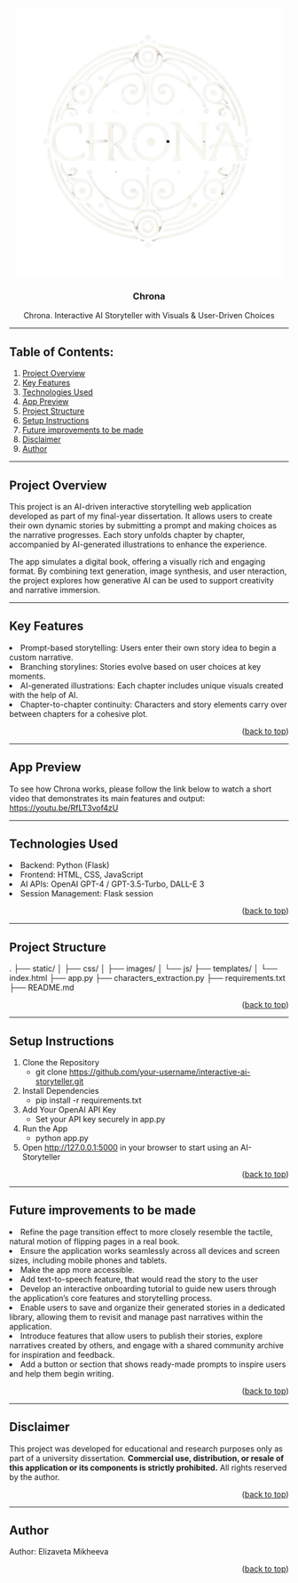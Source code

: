 <a name="readme-top"></a>
<div align="center">
  <a href="https://github.com/ElizavetaMikheeva/ai-storyteller">
    <img width="484" alt="image" src="https://github.com/ElizavetaMikheeva/ai-storyteller/blob/main/static/images/new_logo.png">
    
  </a>

<h3 align="center"> Chrona </h3>

  <p align="center">
    Chrona. Interactive AI Storyteller with Visuals & User-Driven Choices
    <br/>
  </p>
</div>

---
<!-- TABLE OF CONTENTS -->

## Table of Contents:

  <ol>
    <li><a href="#project-overview">Project Overview</a> </li>
    <li><a href="#key-features">Key Features </a></li>
    <li><a href="#technologies-used">Technologies Used</a></li>
    <li><a href="#app-preview">App Preview</a></li>
    <li> <a href="#project-structure">Project Structure</a> </li>
    <li> <a href="#setup-instructions">Setup Instructions</a> </li>
    <li> <a href="#future-improvements-to-be-made">Future improvements to be made</a> </li>
    <li><a href="#disclaimer">Disclaimer</a></li>
    <li><a href="#author">Author</a></li>
  </ol>

---

<!-- Project Overview -->

## Project Overview

This project is an AI-driven interactive storytelling web application developed as part of my final-year dissertation. It allows users to create their own dynamic stories by submitting a prompt and making choices as the narrative progresses. Each story unfolds chapter by chapter, accompanied by AI-generated illustrations to enhance the experience.

The app simulates a digital book, offering a visually rich and engaging format. By combining text generation, image synthesis, and user nteraction, the project explores how generative AI can be used to support creativity and narrative immersion.

---

<!-- Key Features -->

## Key Features

<li> Prompt-based storytelling: Users enter their own story idea to begin a custom narrative. </li>
<li> Branching storylines: Stories evolve based on user choices at key moments. </li>
<li> AI-generated illustrations: Each chapter includes unique visuals created with the help of AI. </li>
<li> Chapter-to-chapter continuity: Characters and story elements carry over between chapters for a cohesive plot. </li>

 <p align="right">(<a href="#readme-top">back to top</a>)</p>

---

<!-- App Preview -->

## App Preview


To see how Chrona works, please follow the link below to watch a short video that demonstrates its main features and output: 
https://youtu.be/RfLT3vof4zU


----

<!-- Technologies Used -->

## Technologies Used

<li> Backend: Python (Flask) </li>
<li> Frontend: HTML, CSS, JavaScript </li>
<li> AI APIs: OpenAI GPT-4 / GPT-3.5-Turbo, DALL-E 3 </li>
<li> Session Management: Flask session </li>

<p align="right">(<a href="#readme-top">back to top</a>)</p>

---

<!-- Project Structure -->

## Project Structure

 . ├── static/ │ ├── css/ │ ├── images/ │ └── js/ ├── templates/ │ └── index.html ├── app.py ├── characters_extraction.py ├── requirements.txt ├── README.md 

<p align="right">(<a href="#readme-top">back to top</a>)</p>

---

<!-- Setup Instuctions -->

## Setup Instructions

1. Clone the Repository
   - git clone https://github.com/your-username/interactive-ai-storyteller.git
2. Install Dependencies
   - pip install -r requirements.txt
3. Add Your OpenAI API Key
   - Set your API key securely in app.py
4. Run the App
   - python app.py
5. Open http://127.0.0.1:5000 in your browser to start using an AI-Storyteller

<p align="right">(<a href="#readme-top">back to top</a>)</p>

---

<!-- Future improvements to be made -->

## Future improvements to be made

<li> Refine the page transition effect to more closely resemble the tactile, natural motion of flipping pages in a real book.</li>
<li> Ensure the application works seamlessly across all devices and screen sizes, including mobile phones and tablets.</li>
<li> Make the app more accessible.</li>
<li> Add text-to-speech feature, that would read the story to the user</li>
<li> Develop an interactive onboarding tutorial to guide new users through the application’s core features and storytelling process.</li>
<li>Enable users to save and organize their generated stories in a dedicated library, allowing them to revisit and manage past narratives within the application.</li>
<li>Introduce features that allow users to publish their stories, explore narratives created by others, and engage with a shared community archive for inspiration and feedback.</li>
<li>Add a button or section that shows ready-made prompts to inspire users and help them begin writing.</li>

<p align="right">(<a href="#readme-top">back to top</a>)</p>

---

<!-- Disclaimer -->

## Disclaimer

This project was developed for educational and research purposes only as part of a university dissertation. **Commercial use, distribution, or resale of this application or its components is strictly prohibited.** All rights reserved by the author.

 <p align="right">(<a href="#readme-top">back to top</a>)</p>

---

<!-- Author -->

## Author

Author: Elizaveta Mikheeva

<p align="right">(<a href="#readme-top">back to top</a>)</p>
